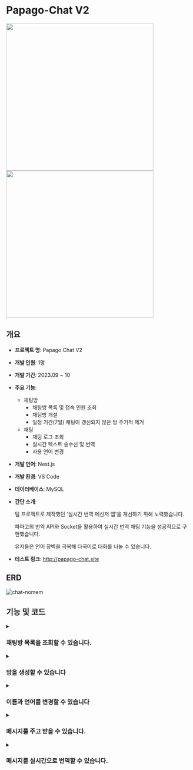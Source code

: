 # Papago-Chat V2

<img src="https://github.com/SD-PARK/papago-chat/assets/97375357/ddf78f0e-4861-490f-8fca-b69892ef7e5e" width="400"/>
<img src="https://github.com/SD-PARK/papago-chat/assets/97375357/c80c1098-6871-4dbe-8fc5-37b83d3201db" width="400"/>

## 개요

- **프로젝트 명**: Papago Chat V2
- **개발 인원**: 1명
- **개발 기간**: 2023.09 ~ 10
- **주요 기능**:
    - 채팅방
        - 채팅방 목록 및 접속 인원 조회
        - 채팅방 개설
        - 일정 기간(7일) 채팅이 갱신되지 않은 방 주기적 제거
    - 채팅
        - 채팅 로그 조회
        - 실시간 텍스트 송수신 및 번역
        - 사용 언어 변경
- **개발 언어**: Nest.js
- **개발 환경**: VS Code
- **데이터베이스**: MySQL
- **간단 소개**:

  팀 프로젝트로 제작했던 '실시간 번역 메신저 앱'을 개선하기 위해 노력했습니다.

  파파고의 번역 API와 Socket을 활용하여 실시간 번역 채팅 기능을 성공적으로 구현했습니다.

  유저들은 언어 장벽을 극복해 다국어로 대화를 나눌 수 있습니다.
  
- **테스트 링크**: http://papago-chat.site

## ERD

![chat-nomem](https://github.com/SD-PARK/papago-chat/assets/97375357/6a27704e-1fde-48e8-ab1c-9883ec537258)

## 기능 및 코드

<details>
<summary><h3>채팅방 목록을 조회할 수 있습니다.</h3></summary>
<div markdown="1">
<img src="https://github.com/SD-PARK/papago-chat/assets/97375357/6f454e89-5cbe-44fb-b03b-0cd3237b1e75" width="700"/>

채팅방 목록과 접속 인원을 조회하고, 제목을 통해 특정 채팅방을 검색할 수 있습니다.

관련 코드는 다음과 같습니다.

```ts
/** === ChatGateway === **/
// 방 목록 페이지 접속 시, room 'list' 입장 및 방 목록 반환
@SubscribeMessage('joinList')
async handleJoinList(
    @ConnectedSocket() socket: Socket
) {
    try {
        socket.join('list');
        await this.handleGetRoomList(socket, '');
    } catch (err) {
        socket.emit('getRoomList', { error: 'Failed to get Room List' });
    }
}

/**
* 제목에 검색 인자가 포함된 채팅방 목록과 접속 인원을 반환합니다.
* @param socket - 연결 된 소켓
* @param roomName - 검색 인자
*/
@SubscribeMessage('getRoomList')
async handleGetRoomList(
    @ConnectedSocket() socket: Socket,
    @MessageBody() roomName: string,
) {
    try {
        const rooms: ChatRoom[] = await this.chatService.findRoom(roomName);
        
        const cntRooms = rooms.map((room) => {
            const roomIdString: string = room.room_id.toString();
            let cnt: number = 0;
            const getRoom = this.nsp.adapter.rooms.get(roomIdString);
            if(getRoom) cnt = getRoom.size;
            return { ...room, cnt };
        });
        socket.emit('getRoomList', cntRooms);
    } catch (err) {
        socket.emit('getRoomList', { error: 'Failed to get Room List' });
    }
}
```

```ts
/** === ChatService === **/
async findRoom(roomName: string): Promise<ChatRoom[]> {
    try {
        const result: ChatRoom[] = await this.chatRoomRepository.findRoom(roomName);
        return result;
    } catch (err) {
        console.error('findRoom Error:', err);
    }
}
```

```ts
/** === ChatRoomRepository === **/
/**
* 제목을 통해 채팅방을 조회합니다.
* @param roomName 조회할 채팅방의 제목에 포함된 문자열입니다.
* @returns 채팅방 데이터를 담은 배열을 반환합니다.
*/
async findRoom(roomName: string): Promise<ChatRoom[]> {
    const escapeRoomName = roomName.replace(/[%_]/g, '\\$&');
    return await this.find({ where: { room_name: Like(`%${escapeRoomName}%`) }});
}
```

채팅방 목록 페이지에 접속 시, 'list' Room에 입장됩니다.

'list'의 접속자들은 이후 목록 내 채팅방의 접속 인원이 변경되었을 경우 변경사항을 전달받습니다.

`getRoomList` 함수는 검색 인자를 통해 채팅방 목록과 접속 인원을 socket에게 전달하는 함수입니다.

TypeORM을 통해 DB에 저장된 채팅방 목록을 검색합니다.

Room 접속 후 `getRoomList` 함수를 실행해 목록을 불러옵니다.

</div>
</details>

<details>
<summary><h3>방을 생성할 수 있습니다</h3></summary>
<div markdown="1">
<img src="https://github.com/SD-PARK/papago-chat/assets/97375357/9dc98e60-d1e9-481a-bbfd-ed38dc4b4c39" width="700"/>
    
우측 하단의 버튼을 통해 새로운 채팅방을 생성할 수 있습니다.

생성된 채팅방은 7일 간 새로운 채팅이 입력되지 않을 시 자동으로 삭제됩니다.

관련 코드는 다음과 같습니다.

<h4>방 생성 관련</h4>

```ts
/** === ChatService === **/
@SubscribeMessage('postRoom')
@UsePipes(ValidationPipe)
@UseFilters(BadRequestExceptionFilter)
async handlePostRoom(
    @ConnectedSocket() socket: Socket,
    @MessageBody() roomData: CreateRoomDto,
) {
    try {
        const createdRoom: ChatRoom = await this.chatService.createRoom(roomData);
        this.nsp.to('list').emit('update', createdRoom);
        return { status: 'success', room_id: createdRoom.room_id };
    } catch (err) {
        socket.emit('error', { message: 'Failed to Create a New Room' });
    }
}
```

ValidationPipe와 DTO를 통해 전달받은 값에 대한 유효성 검사를 진행 후, 방을 생성합니다.

<h4>방 삭제 관련</h4>

```ts
/** === ChatService === **/
@Cron('0 0 * * * *') // 매 시 정각에 실행
async handleCron() {
    try {
        const obsoleteRooms:ChatRoom[] = await this.chatRoomRepository.findObsoleteRoom();
        this.logger.log('이용되지 않는 방을 제거합니다.');
        this.logger.log('제거한 방 목록: ');
        for (let room of obsoleteRooms) {
            await this.deleteRoom(room.room_id);
            this.logger.log(`ID: ${room.room_id} | TITLE: ${room.room_name}`);
        }
    } catch (err) {
        this.logger.error(err);
    }
}

/** === ChatRoomRepository === **/
async findObsoleteRoom(): Promise<ChatRoom[]> {
    const sevenDaysAgo:Date = new Date(Date.now() - (7 * 24 * 60 * 60 * 1000));
    const obsoleteRoom: ChatRoom[] = await this
        .createQueryBuilder('chatRoom')
        .leftJoin('chatRoom.chatMessages', 'chatMessage', 'chatMessage.send_at >= :sevenDaysAgo', { sevenDaysAgo })
        .where('chatMessage.send_at IS NULL')
        .getMany();
    return obsoleteRoom;
}
```

Schedule 패키지를 통해 매 시 정각에 7일 간 채팅 입력이 없었던 방을 탐색, 제거합니다.

</div>
</details>

<details>
<summary><h3>이름과 언어를 변경할 수 있습니다</h3></summary>
<div markdown="1">
<img src="https://github.com/SD-PARK/papago-chat/assets/97375357/0fd97337-5ad0-430f-bb7e-59331931743c" width="700"/>

채팅방 내에서 다른 유저에게 표시될 이름과 사용 언어를 변경할 수 있습니다.

사용 언어를 변경하면 페이지에 출력되는 텍스트 또한 해당 언어로 변경됩니다.

관련 코드는 다음과 같습니다.

```ts
private personMap: Map<string, object> = new Map<string, {name: string, ips: string, language?: string}>();

// 닉네임 변경
@SubscribeMessage('switchName')
@UsePipes(ValidationPipe)
@UseFilters(BadRequestExceptionFilter)
async handleSwitchName(
    @ConnectedSocket() socket: Socket,
    @MessageBody() data: SwitchNameDto,
) {
    try {
        const originData = this.personMap.get(socket.id);
        if (originData) {
            const roomIdString = data.room_id.toString();
            this.personMap.set(socket.id, { ...originData, name: data.name });
            this.nsp.to(roomIdString).emit('get-person-data', this.getPersons(roomIdString));
        }
    } catch (err) {
        socket.emit('error', { message: 'Name conversion failed' });
    }
}

// 사용 언어 변경
@SubscribeMessage('switchLanguage')
@UsePipes(ValidationPipe)
@UseFilters(BadRequestExceptionFilter)
async handleSwitchLanguage(
    @ConnectedSocket() socket: Socket,
    @MessageBody() data: SwitchLanguageDto,
) {
    try {
        const originData = this.personMap.get(socket.id);
        if (originData) {
            const roomIdString = data.room_id.toString();
            this.personMap.set(socket.id, { ...originData, language: data.language });
            this.nsp.to(roomIdString).emit('get-person-data', this.getPersons(roomIdString));
        }
    } catch (err) {
        socket.emit('error', { message: 'Language conversion failed' });
    }
}

// 특정 룸의 접속 인원 정보를 가져옵니다.
getPersons(roomId: string): object[] {
    const roomPerson = this.nsp.adapter.rooms.get(roomId);
    const persons = Array.from(roomPerson).map((socketId) => {
        return this.personMap.get(socketId);
    });
    return persons;
}
```

Socket ID를 Key로 접속 중인 유저의 정보를 저장하는 personMap 변수에 변경된 유저 정보를 저장하고,

같은 방에 접속한 유저들에게 갱신된 대화상대 목록을 전달합니다.

</div>
</details>

<details>
<summary><h3>메시지를 주고 받을 수 있습니다.</h3></summary>
<div markdown="1">
<img src="https://github.com/SD-PARK/papago-chat/assets/97375357/bcaeff4c-1786-4d04-9827-f3d17ca42389" width="700"/>

채팅을 입력해 같은 채팅방의 사람들과 대화할 수 있습니다.

관련 코드는 다음과 같습니다.

```ts
/** === ChatGateway === **/
// 메시지 수신 시 DB에 추가 후 동일한 채팅방의 유저들에게 전송 (미번역문 전송)
@SubscribeMessage('message')
@UsePipes(ValidationPipe)
@UseFilters(BadRequestExceptionFilter)
async handleMessage(
    @ConnectedSocket() socket: Socket,
    @MessageBody() data: CreateMessageDto,
) {
    const roomIdString = data.room_id.toString();
    const socket_ip = this.getIP(socket);
    const includedIpData: CreateMessageDto = { ...data, ip: socket_ip, }
    try {
        const message: ChatMessage = await this.chatService.createMessage(includedIpData);
        this.nsp.to(roomIdString).emit('message', message);
    } catch (err) {
        this.logger.error(err);
        // 메시지 전송 실패 알림
        socket.emit('error', { message: 'Failed to send message', data: includedIpData });
    }
}

// socket의 IP 앞 2자리를 가져옵니다.
getIP(socket: Socket): string {
    try {
        const rawAddress = socket.handshake.address;
        const ipAddress = rawAddress.split(':').pop();
        if (ipAddress && typeof ipAddress === 'string')
            return ipAddress.split('.').slice(0, 2).join('.');
        else
            throw new Error('Invalid IP address');
    } catch (err) {
        this.logger.error('Error getIP:', err.message);
        return null;
    }
}
```

```ts
/** === CreateMessageDto === **/
export class CreateMessageDto {
    @IsNumber()
    @Min(0)
    readonly room_id: number;
    
    @IsString()
    @MaxLength(45)
    readonly user_name: string;
    
    @IsString()
    @IsIn(appConfig.supportedLanguage)
    readonly language: string;
    
    @IsString()
    @IsOptional()
    @MaxLength(7)
    readonly ip?: string;
    
    @IsString()
    @MaxLength(1000)
    readonly message_text: string;
    
    @IsString()
    @IsOptional()
    readonly ko_text?: string;
    
    @IsString()
    @IsOptional()
    readonly en_text?: string;
    
    @IsString()
    @IsOptional()
    readonly ja_text?: string;
}
```

채팅을 송신한 클라이언트로부터 채팅방 ID, 유저 이름, 이용 언어, 텍스트가 포함된 객체를 입력받습니다.

필요한 데이터가 누락된 경우, ValidationPipe를 통해 `BadRequestException`을 반환합니다.

socket에서 송신자 IP를 가져와 DB에 입력한 뒤, DB에 입력된 데이터(수신받은 데이터)를 같은 채팅방의 유저들에게 전송합니다.

**이 과정에서 메시지 번역은 진행하지 않습니다.** 이는 불필요한 번역 요청을 방지하기 위함입니다.

만약 채팅방 내의 인원이 모두 같은 국적의 사람들이라면, 다른 언어로의 번역 요청이 자원의 낭비로 이어질 수 있기 때문에 미번역 텍스트에 대한 번역은 메시지를 수신한 클라이언트로부터 요청받은 뒤 진행합니다.

</div>
</details>

<details>
<summary><h3>메시지를 실시간으로 번역할 수 있습니다.</h3></summary>
<div markdown="1">
<img src="https://github.com/SD-PARK/papago-chat/assets/97375357/4283e88c-a3f9-4602-9d4b-0babcb10e838" width="410"/>
<img src="https://github.com/SD-PARK/papago-chat/assets/97375357/796f0d3d-d8af-4b9f-9554-24d0f97fe363" width="410"/>

</div>
</details>
